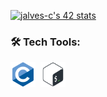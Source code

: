 [![jalves-c's 42 stats](https://badge42.vercel.app/api/v2/clacptmip00250flbknwssui8/stats?cursusId=21&coalitionId=111)](https://github.com/JaeSeoKim/badge42)


### :hammer_and_wrench: Tech Tools: 
<div>
 <img src="https://github.com/devicons/devicon/blob/master/icons/c/c-original.svg" title="C" alt="C" width="40" height="40"/>&nbsp;
 <img src="https://github.com/devicons/devicon/blob/master/icons/bash/bash-original.svg" title="bash" alt="bash" width="40" height="40"/>&nbsp;
</div>
